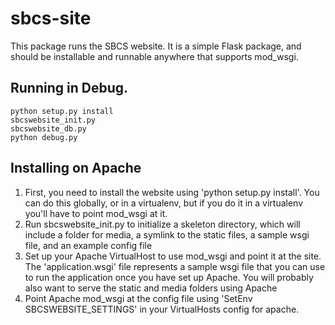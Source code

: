 sbcs-site
=========
This package runs the SBCS website. It is a simple Flask package, and should be installable and runnable anywhere that supports mod_wsgi.

## Running in Debug.

```
python setup.py install
sbcswebsite_init.py
sbcswebsite_db.py
python debug.py
```

## Installing on Apache

1.  First, you need to install the website using 'python setup.py install'. You can do this globally, or in a virtualenv, but if you do it in a virtualenv you'll have to point mod_wsgi at it. 
2.  Run sbcswebsite_init.py to initialize a skeleton directory, which will include a folder for media, a symlink to the static files, a sample wsgi file, and an example config file
3. Set up your Apache VirtualHost to use mod_wsgi and point it at the site. The 'application.wsgi' file represents a sample wsgi file that you can use to run the application once you have set up Apache. You will probably also want to serve the static and media folders using Apache
4.  Point Apache mod_wsgi at the config file using 'SetEnv SBCSWEBSITE_SETTINGS' in your VirtualHosts config for apache.

